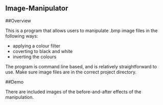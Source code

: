 ## Image-Manipulator

##Overview

This is a program that allows users to manipulate .bmp image files in the following ways:
- applying a colour filter
- coverting to black and white
- inverting the colours

The program is command line based, and is relatively straightforward to use. Make sure image files are in the correct project directory.

##Demo

There are included images of the before-and-after effects of the manipulation.
